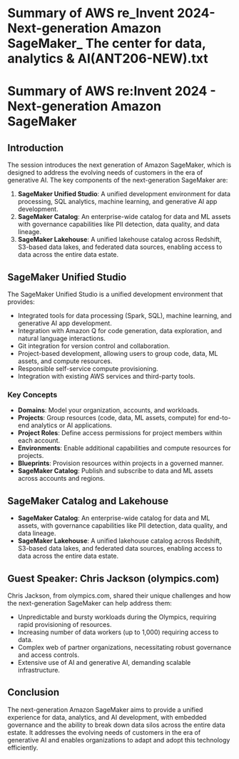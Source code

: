 # Summary of AWS re_Invent 2024-Next-generation Amazon SageMaker_ The center for data, analytics & AI(ANT206-NEW).txt

# Summary of AWS re:Invent 2024 - Next-generation Amazon SageMaker

## Introduction

The session introduces the next generation of Amazon SageMaker, which is designed to address the evolving needs of customers in the era of generative AI. The key components of the next-generation SageMaker are:

1. **SageMaker Unified Studio**: A unified development environment for data processing, SQL analytics, machine learning, and generative AI app development.
2. **SageMaker Catalog**: An enterprise-wide catalog for data and ML assets with governance capabilities like PII detection, data quality, and data lineage.
3. **SageMaker Lakehouse**: A unified lakehouse catalog across Redshift, S3-based data lakes, and federated data sources, enabling access to data across the entire data estate.

## SageMaker Unified Studio

The SageMaker Unified Studio is a unified development environment that provides:

- Integrated tools for data processing (Spark, SQL), machine learning, and generative AI app development.
- Integration with Amazon Q for code generation, data exploration, and natural language interactions.
- Git integration for version control and collaboration.
- Project-based development, allowing users to group code, data, ML assets, and compute resources.
- Responsible self-service compute provisioning.
- Integration with existing AWS services and third-party tools.

### Key Concepts

- **Domains**: Model your organization, accounts, and workloads.
- **Projects**: Group resources (code, data, ML assets, compute) for end-to-end analytics or AI applications.
- **Project Roles**: Define access permissions for project members within each account.
- **Environments**: Enable additional capabilities and compute resources for projects.
- **Blueprints**: Provision resources within projects in a governed manner.
- **SageMaker Catalog**: Publish and subscribe to data and ML assets across accounts and regions.

## SageMaker Catalog and Lakehouse

- **SageMaker Catalog**: An enterprise-wide catalog for data and ML assets, with governance capabilities like PII detection, data quality, and data lineage.
- **SageMaker Lakehouse**: A unified lakehouse catalog across Redshift, S3-based data lakes, and federated data sources, enabling access to data across the entire data estate.

## Guest Speaker: Chris Jackson (olympics.com)

Chris Jackson, from olympics.com, shared their unique challenges and how the next-generation SageMaker can help address them:

- Unpredictable and bursty workloads during the Olympics, requiring rapid provisioning of resources.
- Increasing number of data workers (up to 1,000) requiring access to data.
- Complex web of partner organizations, necessitating robust governance and access controls.
- Extensive use of AI and generative AI, demanding scalable infrastructure.

## Conclusion

The next-generation Amazon SageMaker aims to provide a unified experience for data, analytics, and AI development, with embedded governance and the ability to break down data silos across the entire data estate. It addresses the evolving needs of customers in the era of generative AI and enables organizations to adapt and adopt this technology efficiently.